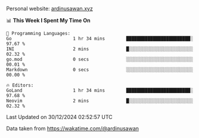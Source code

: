 Personal website: [ardinusawan.xyz](https://ardinusawan.xyz)

<!--START_SECTION:waka-->
📊 **This Week I Spent My Time On** 

```text
💬 Programming Languages: 
Go                       1 hr 34 mins        ████████████████████████░   97.67 % 
INI                      2 mins              █░░░░░░░░░░░░░░░░░░░░░░░░   02.32 % 
go.mod                   0 secs              ░░░░░░░░░░░░░░░░░░░░░░░░░   00.01 % 
Markdown                 0 secs              ░░░░░░░░░░░░░░░░░░░░░░░░░   00.00 % 

🔥 Editors: 
GoLand                   1 hr 34 mins        ████████████████████████░   97.68 % 
Neovim                   2 mins              █░░░░░░░░░░░░░░░░░░░░░░░░   02.32 % 
```


 Last Updated on 30/12/2024 02:52:57 UTC
<!--END_SECTION:waka-->
Data taken from https://wakatime.com/@ardinusawan
